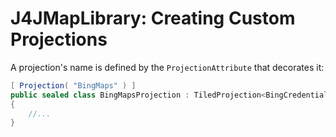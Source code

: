 # J4JMapLibrary: Creating Custom Projections

A projection's name is defined by the `ProjectionAttribute` that decorates it:

```csharp
[ Projection( "BingMaps" ) ]
public sealed class BingMapsProjection : TiledProjection<BingCredentials>
{
    //...
}
```
